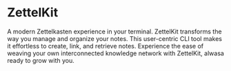 # ZettelKit

A modern Zettelkasten experience in your terminal. ZettelKit transforms the way you manage and organize your notes. This user-centric CLI tool makes it effortless to create, link, and retrieve notes. Experience the ease of weaving your own interconnected knowledge network with ZettelKit, alwasa ready to grow with you.

